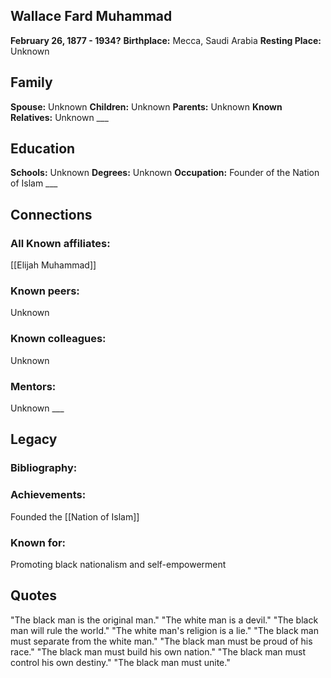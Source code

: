## Wallace Fard Muhammad 
**February 26, 1877 - 1934?**
**Birthplace:** Mecca, Saudi Arabia 
**Resting Place:** Unknown 
## Family 
**Spouse:** Unknown 
**Children:** Unknown 
**Parents:** Unknown 
**Known Relatives:** Unknown ___ 
## Education 
**Schools:** Unknown 
**Degrees:** Unknown 
**Occupation:** Founder of the Nation of Islam ___ 
## Connections 
### All Known affiliates: 
[[Elijah Muhammad]] 
### Known peers: 
Unknown 
### Known colleagues: 
Unknown 
### Mentors: 
Unknown ___ 
## Legacy 
### Bibliography: 
### Achievements: 
Founded the [[Nation of Islam]] 
### Known for: 
Promoting black nationalism and self-empowerment 
## Quotes 
"The black man is the original man." 
"The white man is a devil." 
"The black man will rule the world." 
"The white man's religion is a lie."
"The black man must separate from the white man."
"The black man must be proud of his race."
"The black man must build his own nation."
"The black man must control his own destiny." 
"The black man must unite."